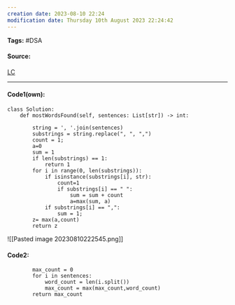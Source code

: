```yaml
---
creation date: 2023-08-10 22:24
modification date: Thursday 10th August 2023 22:24:42
---
```


**Tags:** #DSA 

#### Source:
[LC](https://leetcode.com/problems/maximum-number-of-words-found-in-sentences/description/)

--------------------------------------

#### Code1(own):

```
class Solution:
    def mostWordsFound(self, sentences: List[str]) -> int:

        string = ', '.join(sentences)
        substrings = string.replace(", ", ",")
        count = 1;
        a=0
        sum = 1
        if len(substrings) == 1:
            return 1
        for i in range(0, len(substrings)):
            if isinstance(substrings[i], str):
                count=1
                if substrings[i] == " ":
                    sum = sum + count
                    a=max(sum, a)
            if substrings[i] == ",":
                sum = 1;        
        z= max(a,count) 
        return z
```

![[Pasted image 20230810222545.png]]

#### Code2:

```
        max_count = 0
        for i in sentences:
            word_count = len(i.split())
            max_count = max(max_count,word_count)
        return max_count
```